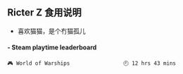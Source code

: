 ## Ricter Z 食用说明
- 喜欢猫猫，是个冇猫孤儿

<!-- steam-box start -->
#### - Steam playtime leaderboard
```text
🎮 World of Warships                 🕘 12 hrs 43 mins
```
<!-- Powered by https://github.com/YouEclipse/steam-box . -->
<!-- steam-box end -->
